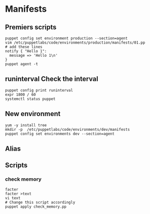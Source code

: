 # Manifests 

## Premiers scripts
```shell
puppet config set environment production --section=agent
vim /etc/puppetlabs/code/environments/production/manifests/01.pp 
# add these lines
notify { "Hello 1":
  message => 'Hello 1\n'
}
puppet agent -t 
```

## runinterval Check the interval 
```shell
puppet config print runinterval
expr 1800 / 60  
systemctl status puppet
```

## New environment 
```shell
yum -y install tree
mkdir -p  /etc/puppetlabs/code/environments/dev/manifests
puppet config set environments dev --section=agent    
```

## Alias 



## Scripts 

### check memory 
```shell
facter
facter >text
vi text
# Change this script accordingly
puppet apply check_memory.pp
```

